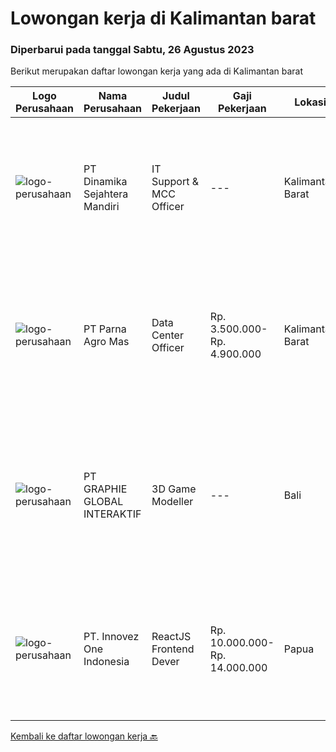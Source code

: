 
  # Lowongan kerja di Kalimantan barat

  ### Diperbarui pada tanggal Sabtu, 26 Agustus 2023

  Berikut merupakan daftar lowongan kerja yang ada di Kalimantan barat

  |Logo Perusahaan | Nama Perusahaan | Judul Pekerjaan | Gaji Pekerjaan | Lokasi | Deskripsi | Tanggal diunggah | Pranala |
  | -------------- | --------------- | --------------- | --------- | --------- | -------------- | ------- | ----------- |
  |![logo-perusahaan](https://image-service-cdn.seek.com.au/7824d7437cda22c763683026e766a43853ba6e0e/ee4dce1061f3f616224767ad58cb2fc751b8d2dc)|PT Dinamika Sejahtera Mandiri|IT Support & MCC Officer|---|Kalimantan Barat|Responsibilities: Recording production data mining Ensure daily production, unit status, and barging reports. Monitor actual production vs. plan from...|Jumat, 25 Agustus 2023|https://www.jobstreet.co.id/id/job/it-support-mcc-officer-4448649?token=0~b3f788ab-fbe5-43f5-b392-f1c5c7216dec&sectionRank=1&jobId=jobstreet-id-job-4448649|
|![logo-perusahaan](https://image-service-cdn.seek.com.au/9ca27ff7887b9404566201150ddec4f1fc21be5f/ee4dce1061f3f616224767ad58cb2fc751b8d2dc)|PT Parna Agro Mas|Data Center Officer|Rp. 3.500.000-Rp. 4.900.000|Kalimantan Barat|Persyaratan : Lulusan Sarjana (S1) Jurusan Statistik dengan IPK minimal 3,00 Usia maksimal 28 tahun kemampuan mengoperasikan Microsoft Office...|Selasa, 15 Agustus 2023|https://www.jobstreet.co.id/id/job/data-center-officer-4438468?token=0~b3f788ab-fbe5-43f5-b392-f1c5c7216dec&sectionRank=2&jobId=jobstreet-id-job-4438468|
|![logo-perusahaan](https://image-service-cdn.seek.com.au/4cf2a680e40684f2c1e45f1d04725525a26ebc67/ee4dce1061f3f616224767ad58cb2fc751b8d2dc)|PT GRAPHIE GLOBAL INTERAKTIF|3D Game Modeller|---|Bali|Job Responsibilities: Creating 3D Model character for game Smoothing a 3D file Editing 3D File UV Unwrap texturing Humanoid Rigging Required Software...|Senin, 07 Agustus 2023|https://www.jobstreet.co.id/id/job/3d-game-modeller-4429943?token=0~b3f788ab-fbe5-43f5-b392-f1c5c7216dec&sectionRank=3&jobId=jobstreet-id-job-4429943|
|![logo-perusahaan](https://image-service-cdn.seek.com.au/5ac1ce894c015b4831ba1d1458ad5a1b4e630a93/ee4dce1061f3f616224767ad58cb2fc751b8d2dc)|PT. Innovez One Indonesia|ReactJS Frontend Dever|Rp. 10.000.000-Rp. 14.000.000|Papua|Innovez One is a tech innovator in the maritime sector, transforming maritime sector through digitalisation and AI powered solutions in solving...|Selasa, 08 Agustus 2023|https://www.jobstreet.co.id/id/job/reactjs-frontend-dever-4431326?token=0~b3f788ab-fbe5-43f5-b392-f1c5c7216dec&sectionRank=4&jobId=jobstreet-id-job-4431326|


  [Kembali ke daftar lowongan kerja 🔙](../README.md#daftar-lowongan-kerja)
  